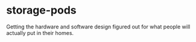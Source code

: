 # storage-pods
Getting the hardware and software design figured out for what people will actually put in their homes.
